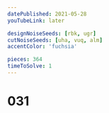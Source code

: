 ```yaml
---
datePublished: 2021-05-28
youTubeLink: later

designNoiseSeeds: [rbk, ugr]
cutNoiseSeeds: [uha, vuq, alm]
accentColor: 'fuchsia'

pieces: 364
timeToSolve: 1
---
```


# 031
